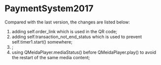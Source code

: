# PaymentSystem2017
Compared with the last version, the changes are listed below:
1. adding self.order_link which is used in the QR code;
2. adding self.transaction_not_end_status which is used to prevent self.timer1.start() somewhere;
3. ;
11. using QMeidaPlayer.mediaStatus() before QMeidaPlayer.play() to avoid the restart of the same media content;
